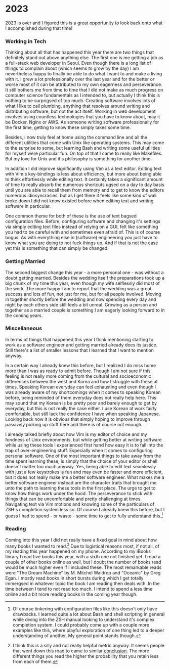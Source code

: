 # 2023

2023 is over and I figured this is a great opportunity to look back onto
what I accomplished during that time!

### Working in Tech

Thinking about all that has happened this year there are two things that
definitely stand out above anything else. The first one is me getting a
job as a full-stack web developer in Seoul. Even though there is a long
list of things to complain about (which seems to grow by the day) I am
nevertheless happy to finally be able to do what I want to and make a
living with it. I grew a lot professionally over the last year and for
the better or worse most of it can be attributed to my own eagerness and
perseverance. It still bothers me from time to time that I did not make
as much progress on computer science fundamentals as I intended to, but
actually I think this is nothing to be surprigsed of too much. Creating
software involves lots of what I like to call plumbing, anything that
resolves around writing and distributing software, but not the act
itself. Working in web development involves using countless technologies
that you have to know about, may it be Docker, Nginx or AWS. As someone
writing software professionally for the first time, getting to know
these simply takes some time.

Besides, I now truly feel at home using the command line and all the
different utilities that come with Unix like operating systems. This may
come to the surprise to some, but learning Bash and writing some useful
utilities for myself were particular fun. On top of that I came to
really like Makefiles. But my love for Unix and it's philosophy is
something for another time.

In addition I did improve significantly using Vim as a text editor.
Editing text with Vim's key-bindings is less about efficiency, but more
about being able to think effortlessly while editing text. It certainly
takes a significant amount of time to really absorb the numerous
shortcuts ugsed on a day to day basis until you are able to recall them
from memory and to get to know the editors numerous idiosyncrasies, but
as I get there it feels like some kind of wall broke down I did not know
existed before when editing text and writing software in particular.

One common theme for both of these is the use of text bagsed
configuration files. Before, configuring software and changing it's
settings via simply editing text files instead of relying on a GUI, felt
like something you had to be careful with and sometimes even afraid of.
This is of course bogus. As with everything else in (software)
engineering you just have to know what you are doing to not fuck things
up. And if that is not the case yet this is something that can simply be
changed.

### Getting Married

The second biggest change this year - a more personal one - was without
a doubt getting married. Besides the wedding itself the preparations
took up a big chunk of my time this year, even though my wife selflessly
did most of the work. The more happy I am to report that the wedding was
a great success and lots of fun, not just for me, but for all people
involved. Moving in together shortly before the wedding and now spending
every day and night by each others side still feels a bit unreal.
Growing as a person and together as a married couple is something I am
eagerly looking forward to in the coming years.

### Miscellaneous

In terms of things that happened this year I think mentioning starting
to work as a software engineer and getting married already does its
justice. Still there's a list of smaller lessons that I learned that I
want to mention anyway.

In a certain way I already knew this before, but I realized I do miss
home more than I was as ready to admit before. Though I am not sure if
this feeling is not really more coming from the cultural and
socioeconomic differences between the west and Korea and how I struggle
with these at times. Speaking Korean everyday can feel exhausting and
even though I was already aware of my shortcomings when it comes to
speaking Korean before, being reminded of them everyday does not really
help here. This may sound that my Korean is be pretty poor and barely
enough to get by everyday, but this is not really the case either. I use
Korean at work fairly comfortable, but still lack the confidence I have
when speaking Japanese. Looking back now it is obvious that simply
hoping to improve through passively picking up stuff here and there is
of course not enough.

I already talked briefly about how Vim is my editor of choice and my
fondness of Unix environments, but while getting better at writing
software while using these tools I experienced first hand how easy it is
to fall into the trap of over-engineering stuff. Especially when it
comes to configuring personal software. One of the most important things
to take away from the time spent learning these, is simply that the
choice of your editor or shell doesn't matter too much anyway. Yes,
being able to edit text seamlessly with just a few keystrokes is fun and
may even be faster and more efficient, but it does not really make me a
better software engineer. What makes me a better software engineer
instead are the character traits that brought me unto the path to
learning these tools in the first place. The urge to get to know how
things work under the hood. The perseverance to stick with things that
can be uncomfortable and pretty challenging at times. Navigating text
via Vim motions and knowing some of the particulars of ZSH's completion
system less so. Of course I already knew this before, but I guess I had
to spend - or waste - some time to get to fully understand this.[^1]

### Reading

Coming into this year I did not really have a fixed goal in mind about
how many books I wanted to read.[^2] Due to logistical reasons most, if
not all, of my reading this year happened on my phone. According to my
iBooks library I read five books this year, with a sixth one not
finished yet. I read a couple of other books online as well, but I doubt
the number of books read would be much higher even if I included these.
The most remarkable reads were "The Dream Machine" by M. Mitchel Waldrop
and "Oceanic" by Greg Egan. I mostly read books in short bursts during
which I get totally immergsed in whatever topic the book I am reading
then deals with. In the time between I tend to not read too much. I
intend to spend a less time online and a bit more reading books in the
coming year though.

[^1]:   Of course tinkering with configuration files like this
        doesn't only have drawbacks. I learned quite a lot about Bash 
        and shell scripting in general while diving into the ZSH manual
        looking to understand it's complex completion system. I could 
        probably come up with a couple more examples like this, where 
        playful exploration of one thing led to a deeper understanding 
        of another. My general point stands though.

[^2]:   I think this is a silly and not really helpful metric anyway. It
        seems people that went down this road to came to similar
        [conclusion](http://malloc.dog/blog/2020/04/23/reading-n-books-per-year/).
        The more different things you read the higher the probability that
        you retain less from each of them.
